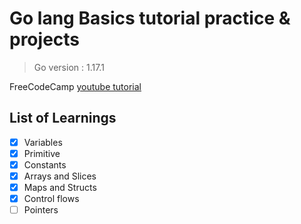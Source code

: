 # Go lang Basics tutorial practice & projects

> Go version : 1.17.1

 FreeCodeCamp [youtube tutorial](https://www.youtube.com/watch?v=YS4e4q9oBaU&t=7s)

 ## List of Learnings

- [x] Variables
- [x] Primitive
- [x] Constants 
- [x] Arrays and Slices 
- [x] Maps and Structs
- [x] Control flows
- [ ] Pointers